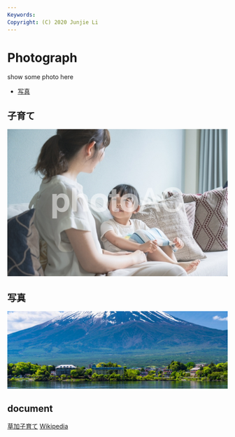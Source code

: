 ```yaml
---
Keywords:
Copyright: (C) 2020 Junjie Li
---
```


# Photograph

show some photo here

* [写真](#edu)

## 子育て

![Education](./img1.jpg)

## <span id="edu">写真</span>

![](img2.jpg)

## document

[草加子育て](bokkurunn.pdf)
[Wikipedia](https://ja.wikipedia.org/wiki/子育て)

